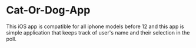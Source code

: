 # Cat-Or-Dog-App

This iOS app is compatible for all iphone models before 12 and this app is simple application that keeps track of user's name and their selection in the poll.
